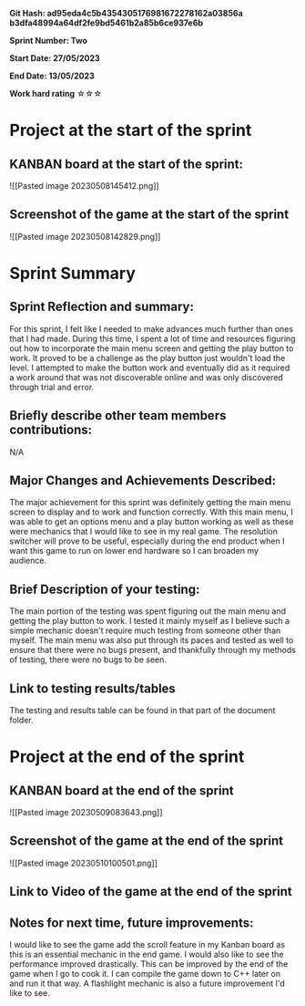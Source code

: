 **Git Hash: ad95eda4c5b4354305176981672278162a03856a
			   b3dfa48994a64df2fe9bd5461b2a85b6ce937e6b**

**Sprint Number: Two**

**Start Date: 27/05/2023**

**End Date: 13/05/2023**

**Work hard rating** ☆☆☆

# Project at the start of the sprint

## **KANBAN board at the start of the sprint:**
![[Pasted image 20230508145412.png]]

## **Screenshot of the game at the start of the sprint**
![[Pasted image 20230508142829.png]]

# Sprint Summary

## **Sprint Reflection and summary:**
For this sprint, I felt like I needed to make advances much further than ones that I had made. During this time, I spent a lot of time and resources figuring out how to incorporate the main menu screen and getting the play button to work. It proved to be a challenge as the play button just wouldn't load the level. I attempted to make the button work and eventually did as it required a work around that was not discoverable online and was only discovered through trial and error.

## **Briefly describe other team members contributions:**
N/A

## **Major Changes and Achievements Described:**
The major achievement for this sprint was definitely getting the main menu screen to display and to work and function correctly. With this main menu, I was able to get an options menu and a play button working as well as these were mechanics that I would like to see in my real game. The resolution switcher will prove to be useful, especially during the end product when I want this game to run on lower end hardware so I can broaden my audience. 

## **Brief Description of your testing:**
The main portion of the testing was spent figuring out the main menu and getting the play button to work. I tested it mainly myself as I believe such a simple mechanic doesn't require much testing from someone other than myself. The main menu was also put through its paces and tested as well to ensure that there were no bugs present, and thankfully through my methods of testing, there were no bugs to be seen.

## **Link to testing results/tables**
The testing and results table can be found in that part of the document folder.
# Project at the end of the sprint

## **KANBAN board at the end of the sprint**
![[Pasted image 20230509083643.png]]

## **Screenshot of the game at the end of the sprint**
![[Pasted image 20230510100501.png]]

## Link to **Video of the game at the end of the sprint**

## **Notes for next time, future improvements:**
I would like to see the game add the scroll feature in my Kanban board as this is an essential mechanic in the end game. I would also like to see the performance improved drastically. This can be improved by the end of the game when I go to cook it. I can compile the game down to C++ later on and run it that way. A flashlight mechanic is also a future improvement I'd like to see.